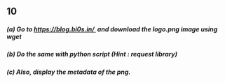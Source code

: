 ## 10

##### (a) Go to https://blog.bi0s.in/  and download the logo.png image using wget
##### (b) Do the same with python script (Hint : request library)
##### (c) Also, display the metadata of the png.
